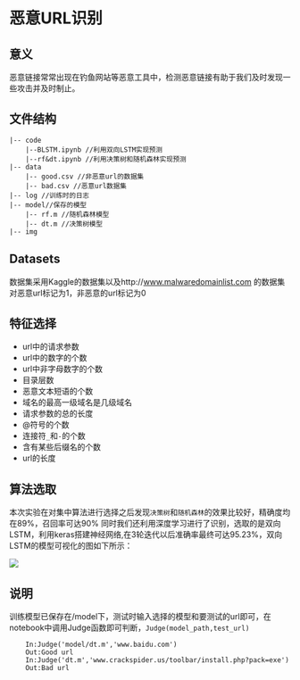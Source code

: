 
# 恶意URL识别
## 意义
恶意链接常常出现在钓鱼网站等恶意工具中，检测恶意链接有助于我们及时发现一些攻击并及时制止。
## 文件结构
    |-- code
        |--BLSTM.ipynb //利用双向LSTM实现预测
        |--rf&dt.ipynb //利用决策树和随机森林实现预测
    |-- data
        |-- good.csv //非恶意url的数据集
        |-- bad.csv //恶意url数据集
    |-- log //训练时的日志
    |-- model//保存的模型
        |-- rf.m //随机森林模型
        |-- dt.m //决策树模型
    |-- img
## Datasets
数据集采用Kaggle的数据集以及http://www.malwaredomainlist.com 的数据集
对恶意url标记为1，非恶意的url标记为0
## 特征选择
- url中的请求参数
- url中的数字的个数
- url中非字母数字的个数
- 目录层数
- 恶意文本短语的个数
- 域名的最高一级域名是几级域名
- 请求参数的总的长度
- @符号的个数
- 连接符`_`和`-`的个数
- 含有某些后缀名的个数
- url的长度
## 算法选取
本次实验在对集中算法进行选择之后发现`决策树`和`随机森林`的效果比较好，精确度均在89%，召回率可达90%
同时我们还利用深度学习进行了识别，选取的是双向LSTM，利用keras搭建神经网络,在3轮迭代以后准确率最终可达95.23%，双向LSTM的模型可视化的图如下所示：

![](https://github.com/scusec/Data-Mining-for-Cybersecurity/blob/master/Homework/2019/Task2/5/img/model-blstm.png)
## 说明
训练模型已保存在/model下，测试时输入选择的模型和要测试的url即可，在notebook中调用Judge函数即可判断，`Judge(model_path,test_url)`

        In:Judge('model/dt.m','www.baidu.com')
        Out:Good url
        In:Judge('dt.m','www.crackspider.us/toolbar/install.php?pack=exe')
        Out:Bad url
        



